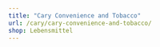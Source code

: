 ```yaml
---
title: "Cary Convenience and Tobacco"
url: /cary/cary-convenience-and-tobacco/
shop: Lebensmittel
---
```

